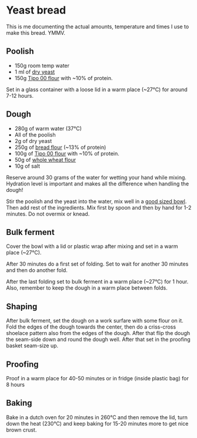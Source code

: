 # Yeast bread

This is me documenting the actual amounts, temperature and times I use to make this bread. YMMV.

## Poolish
- 150g room temp water
- 1 ml of [dry yeast](https://sunnuntai.fi/tuotteet/sunnuntai-kuivahiiva)
- 150g [Tipo 00 flour](https://www.molinorossetto.com/en/maxi-pack/1790-farina-tipo-00.html) with ~10% of protein.

Set in a glass container with a loose lid in a warm place (~27°C) for around 7-12 hours.

## Dough
- 280g of warm water (37°C)
- All of the poolish
- 2g of dry yeast
- 250g of [bread flour](https://www.myllynparas.fi/tuotteet/emannan-puolikarkea-vehnajauho-2-kg) (~13% of protein)
- 100g of [Tipo 00 flour](https://www.molinorossetto.com/en/maxi-pack/1790-farina-tipo-00.html) with ~10% of protein.
- 50g of [whole wheat flour](https://myllarin.fi/tuote/myllarin-luomu-taysjyvavehnajauho-1-kg/)
- 10g of salt

Reserve around 30 grams of the water for wetting your hand while mixing. Hydration level is important and makes all the difference when handling the dough!

Stir the poolish and the yeast into the water, mix well in a [good sized bowl](https://www.ikea.com/fi/fi/p/blanda-blank-tarjoilukulho-ruostumaton-teraes-50057254/). Then add rest of the ingredients. Mix first by spoon and then by hand for 1-2 minutes. 
Do not overmix or knead.

## Bulk ferment

Cover the bowl with a lid or plastic wrap after mixing and set in a warm place (~27°C).

After 30 minutes do a first set of folding. Set to wait for another 30 minutes and then do another fold. 

After the last folding set to bulk ferment in a warm place (~27°C) for 1 hour. Also, remember to keep the dough in a warm place between folds.

## Shaping

After bulk ferment, set the dough on a work surfare with some flour on it. Fold the edges of the dough towards the center, then do a criss-cross shoelace pattern also from the edges of the dough. After that flip the dough the seam-side down and round the dough well. After that set in the proofing basket seam-size up.

## Proofing

Proof in a warm place for 40-50 minutes or in fridge (inside plastic bag) for 8 hours

## Baking

Bake in a dutch oven for 20 minutes in 260°C and then remove the lid, turn down the heat (230°C) and keep baking for 15-20 minutes more to get nice brown crust.
